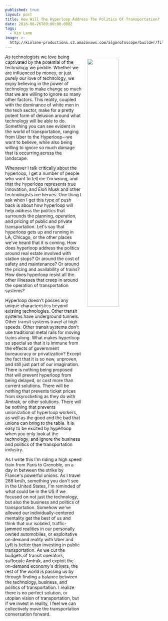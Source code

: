 ```yaml
---
published: true
layout: post
title: How Will The Hyperloop Address The Politics Of Transportation?
date: 2018-06-26T09:00:00.000Z
tags:
  - Kin Lane
image: >-
  http://kinlane-productions.s3.amazonaws.com/algorotoscope/builder/filtered/66_189_800_500_0_max_0_-5_-1.jpg
---
```

<p><img src="{{ page.image }}" width="45%" align="right" style="padding: 15px;" /></p>As technologists we love being captivated by the potential of the technology we peddle. Whether we are influenced by money, or just purely our love of technology, we enjoy believing in the power of technology to make change so much that we are willing to ignore so many other factors. This reality, coupled with the dominance of white men in the tech sector, make for a pretty potent form of delusion around what technology will be able to do. Something you can see evident in the world of transportation, ranging from Uber to the Hyperloop--we want to believe, while also being willing to ignore so much damage that is occurring across the landscape.

Whenever I talk critically about the hyperloop, I get a number of people who want to tell me I'm wrong, and that the hyperloop represents true innovation, and Elon Musk and other technologists are heroes. One thing I ask when I get this type of push back is about how hyperloop will help address the politics that surrounds the planning, operation, and pricing of public and private transportation. Let's say that hyperloop gets up and running in LA, Chicago, or the other places we've heard that it is coming. How does hyperloop address the politics around real estate involved with station stops? Or around the cost of safety and maintenance? Or around the pricing and availability of trains? How does hyperloop resist all the other illnesses that creep in around the operation of transportation systems?

Hyperloop doesn't posses any unique characteristics beyond existing technologies. Other transit systems have underground tunnels. Other transit systems travel at high speeds. Other transit systems don't use traditional metal rails for moving trains along. What makes hyperloop so special so that it is immune from the effects of government bureaucracy or privatization? Except the fact that it is so new, unproven, and still just part of our imagination. There is nothing being proposed that will prevent hyperloop from being delayed, or cost more than current solutions. There will be nothing that prevents ticket prices from skyrocketing as they do with Amtrak, or other solutions. There will be nothing that prevents unionization of hyperloop workers, as well as the good and the bad that unions can bring to the table. It is easy to be excited by hyperloop when you only look at the technology, and ignore the business and politics of the transportation industry.

As I write this I'm riding a high speed train from Paris to Grenoble, on a day in between the strike by France's powerful unions. As I travel 288 km/h, something you don't see in the United States, I'm reminded of what could be in the US if we focused on not just the technology, but also the business and politics of transportation. Somehow we've allowed our individually-centered mentality get the best of us and think that our isolated, traffic-jammed realities in our personally owned automobiles, or exploitative on-demand reality with Uber and Lyft is better than investing in public transportation. As we cut the budgets of transit operators, suffocate Amtrak, and exploit the on-demand economy's drivers, the rest of the world is passing us by through finding a balance between the technology, business, and politics of transportation. I realize there is no perfect solution, or utopian vision of transportation, but if we invest in reality, I feel we can collectively move the transportation conversation forward.
